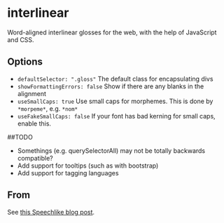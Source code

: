 # interlinear

Word-aligned interlinear glosses for the web, with the help of JavaScript and CSS.

## Options

* ```defaultSelector: ".gloss"``` The default class for encapsulating divs
* ```showFormattingErrors: false``` Show if there are any blanks in the alignment 
* ```useSmallCaps: true``` Use small caps for morphemes.  This is done by ```*morpeme*```, e.g. ```*nom*```
* ```useFakeSmallCaps: false``` If your font has bad kerning for small caps, enable this.

##TODO

* Somethings (e.g. querySelectorAll) may not be totally backwards compatible? 
* Add support for tooltips (such as with bootstrap)
* Add support for tagging languages

## From

See [this Speechlike blog post](http://www.speechlike.org/2012/12/interlinear-glossing-with-javascript-and-css/).